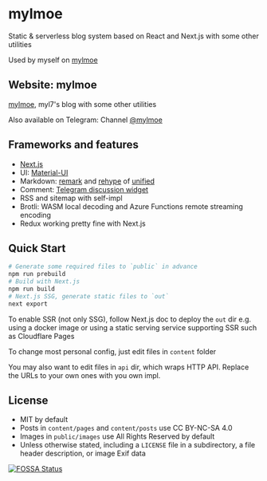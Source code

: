# mylmoe

Static & serverless blog system based on React and Next.js with some other utilities

Used by myself on [mylmoe](https://myl.moe)

## Website: mylmoe

[mylmoe](https://myl.moe), myl7's blog with some other utilities

Also available on Telegram: Channel [@mylmoe](https://t.me/mylmoe)

## Frameworks and features

- [Next.js](https://nextjs.org/)
- UI: [Material-UI](https://material-ui.com/)
- Markdown: [remark](https://github.com/remarkjs/remark) and [rehype](https://github.com/rehypejs/rehype) of [unified](https://github.com/unifiedjs/unified)
- Comment: [Telegram discussion widget](https://core.telegram.org/widgets/discussion)
- RSS and sitemap with self-impl
- Brotli: WASM local decoding and Azure Functions remote streaming encoding
- Redux working pretty fine with Next.js

## Quick Start

```bash
# Generate some required files to `public` in advance
npm run prebuild
# Build with Next.js
npm run build
# Next.js SSG, generate static files to `out`
next export
```

To enable SSR (not only SSG), follow Next.js doc to deploy the `out` dir
e.g. using a docker image or using a static serving service supporting SSR such as Cloudflare Pages

To change most personal config, just edit files in `content` folder

You may also want to edit files in `api` dir, which wraps HTTP API.
Replace the URLs to your own ones with you own impl.

## License

- MIT by default
- Posts in `content/pages` and `content/posts` use CC BY-NC-SA 4.0
- Images in `public/images` use All Rights Reserved by default
- Unless otherwise stated, including a `LICENSE` file in a subdirectory, a file header description, or image Exif data

[![FOSSA Status](https://app.fossa.com/api/projects/git%2Bgithub.com%2Fmyl7%2Fmylmoe.svg?type=large)](https://app.fossa.com/projects/git%2Bgithub.com%2Fmyl7%2Fmylmoe?ref=badge_large)
